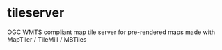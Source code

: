 tileserver
==========

OGC WMTS compliant map tile server for pre-rendered maps made with MapTiler / TileMill / MBTiles